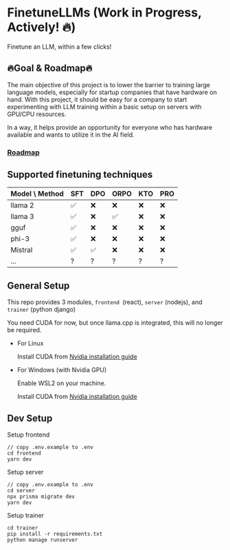 # FinetuneLLMs (Work in Progress, Actively! 🔥)

Finetune an LLM, within a few clicks!

## 🔥Goal & Roadmap🔥

The main objective of this project is to lower the barrier to training large language models, especially for startup companies that have hardware on hand. With this project, it should be easy for a company to start experimenting with LLM training within a basic setup on servers with GPU/CPU resources.

In a way, it helps provide an opportunity for everyone who has hardware available and wants to utilize it in the AI field.

### [Roadmap](https://github.com/users/jazelly/projects/1/views/1)

## Supported finetuning techniques

| Model \ Method | SFT | DPO | ORPO | KTO | PRO |
| -------------- | --- | --- | ---- | --- | --- |
| llama 2        | ✅  | ❌  | ❌   | ❌  | ❌  |
| llama 3        | ✅  | ❌  | ✅   | ❌  | ❌  |
| gguf           | ✅  | ❌  | ❌   | ❌  | ❌  |
| phi-3          | ✅  | ❌  | ❌   | ❌  | ❌  |
| Mistral        | ✅  | ✅  | ❌   | ❌  | ❌  |
| ...            | ?   | ?   | ?    | ?   | ?   |

## General Setup

This repo provides 3 modules, `frontend `(react), `server` (nodejs), and `trainer` (python django)

You need CUDA for now, but once llama.cpp is integrated, this will no longer be required.

- For Linux

  Install CUDA from [Nvidia installation guide](https://docs.nvidia.com/cuda/cuda-installation-guide-linux/)

- For Windows (with Nvidia GPU)

  Enable WSL2 on your machine.

  Install CUDA from [Nvidia installation guide](https://docs.nvidia.com/cuda/cuda-installation-guide-linux/)

## Dev Setup

Setup frontend

```
// copy .env.example to .env
cd frontend
yarn dev
```

Setup server

```
// copy .env.example to .env
cd server
npx prisma migrate dev
yarn dev
```

Setup trainer

```
cd trainer
pip install -r requirements.txt
python manage runserver
```
